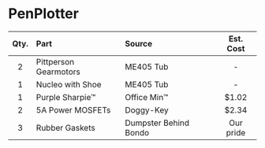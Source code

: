 # PenPlotter


| Qty. | Part                  | Source                | Est. Cost |
|:----:|:----------------------|:----------------------|:---------:|
|  2   | Pittperson Gearmotors | ME405 Tub             |     -     |
|  1   | Nucleo with Shoe      | ME405 Tub             |     -     |
|  1   | Purple Sharpie&trade; | Office Min&trade;     |   $1.02   |
|  2   | 5A Power MOSFETs      | Doggy-Key             |   $2.34   |
|  3   | Rubber Gaskets        | Dumpster Behind Bondo | Our pride |
